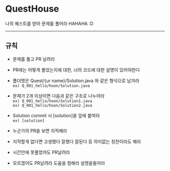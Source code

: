 # QuestHouse
나의 퀘스트를 받아 문제를 풀어라 HAHAHA :D


---
## 규칙
- 문제를 풀고 PR 날려라
- PR에는 어떻게 풀었는지에 대한, 너의 코드에 대한 설명이 있어야한다
- 폴더명은 Quest/{ur name}/Solution.java 와 같은 형식으로 남겨라 </br>
	`ex) Q_001_hello/hoon/Solution.java`
- 문제가 2개 이상이면 다음과 같은 구조로 나누어라 </br>
	`ex) Q_001_hello/hoon/Solution1.java` </br>
 	`ex) Q_001_hello/hoon/Solution2.java` </br>
- Solution commit 시 [solution]을 앞에 붙여라 </br>
  	`ex) [solution]`

- 누군가의 PR을 보면 지적해라
- 지적할게 없다면 고생했다 잘했다 잘된다 등 의미없는 칭찬이라도 해라
- 시간안에 못풀었어도 PR날려라
- 모르겠어도 PR날려라 도움을 청해라 설명을들어라


